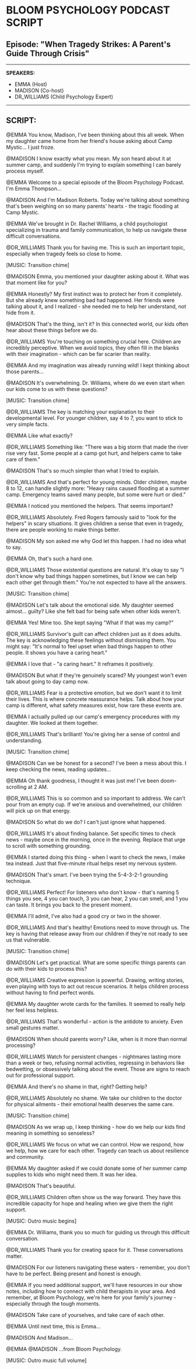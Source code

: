 # BLOOM PSYCHOLOGY PODCAST SCRIPT
## Episode: "When Tragedy Strikes: A Parent's Guide Through Crisis"

---

**SPEAKERS:**
- EMMA (Host)
- MADISON (Co-host) 
- DR_WILLIAMS (Child Psychology Expert)

---

## SCRIPT:

@EMMA
You know, Madison, I've been thinking about this all week. When my daughter came home from her friend's house asking about Camp Mystic... I just froze.

@MADISON
I know exactly what you mean. My son heard about it at summer camp, and suddenly I'm trying to explain something I can barely process myself.

@EMMA
Welcome to a special episode of the Bloom Psychology Podcast. I'm Emma Thompson...

@MADISON
And I'm Madison Roberts. Today we're talking about something that's been weighing on so many parents' hearts - the tragic flooding at Camp Mystic.

@EMMA
We've brought in Dr. Rachel Williams, a child psychologist specializing in trauma and family communication, to help us navigate these difficult conversations.

@DR_WILLIAMS
Thank you for having me. This is such an important topic, especially when tragedy feels so close to home.

[MUSIC: Transition chime]

@MADISON
Emma, you mentioned your daughter asking about it. What was that moment like for you?

@EMMA
Honestly? My first instinct was to protect her from it completely. But she already knew something bad had happened. Her friends were talking about it, and I realized - she needed me to help her understand, not hide from it.

@MADISON
That's the thing, isn't it? In this connected world, our kids often hear about these things before we do.

@DR_WILLIAMS
You're touching on something crucial here. Children are incredibly perceptive. When we avoid topics, they often fill in the blanks with their imagination - which can be far scarier than reality.

@EMMA
And my imagination was already running wild! I kept thinking about those parents...

@MADISON
It's overwhelming. Dr. Williams, where do we even start when our kids come to us with these questions?

[MUSIC: Transition chime]

@DR_WILLIAMS
The key is matching your explanation to their developmental level. For younger children, say 4 to 7, you want to stick to very simple facts.

@EMMA
Like what exactly?

@DR_WILLIAMS
Something like: "There was a big storm that made the river rise very fast. Some people at a camp got hurt, and helpers came to take care of them."

@MADISON
That's so much simpler than what I tried to explain.

@DR_WILLIAMS
And that's perfect for young minds. Older children, maybe 8 to 12, can handle slightly more: "Heavy rains caused flooding at a summer camp. Emergency teams saved many people, but some were hurt or died."

@EMMA
I noticed you mentioned the helpers. That seems important?

@DR_WILLIAMS
Absolutely. Fred Rogers famously said to "look for the helpers" in scary situations. It gives children a sense that even in tragedy, there are people working to make things better.

@MADISON
My son asked me why God let this happen. I had no idea what to say.

@EMMA
Oh, that's such a hard one.

@DR_WILLIAMS
Those existential questions are natural. It's okay to say "I don't know why bad things happen sometimes, but I know we can help each other get through them." You're not expected to have all the answers.

[MUSIC: Transition chime]

@MADISON
Let's talk about the emotional side. My daughter seemed almost... guilty? Like she felt bad for being safe when other kids weren't.

@EMMA
Yes! Mine too. She kept saying "What if that was my camp?"

@DR_WILLIAMS
Survivor's guilt can affect children just as it does adults. The key is acknowledging these feelings without dismissing them. You might say: "It's normal to feel upset when bad things happen to other people. It shows you have a caring heart."

@EMMA
I love that - "a caring heart." It reframes it positively.

@MADISON
But what if they're genuinely scared? My youngest won't even talk about going to day camp now.

@DR_WILLIAMS
Fear is a protective emotion, but we don't want it to limit their lives. This is where concrete reassurance helps. Talk about how your camp is different, what safety measures exist, how rare these events are.

@EMMA
I actually pulled up our camp's emergency procedures with my daughter. We looked at them together.

@DR_WILLIAMS
That's brilliant! You're giving her a sense of control and understanding.

[MUSIC: Transition chime]

@MADISON
Can we be honest for a second? I've been a mess about this. I keep checking the news, reading updates...

@EMMA
Oh thank goodness, I thought it was just me! I've been doom-scrolling at 2 AM.

@DR_WILLIAMS
This is so common and so important to address. We can't pour from an empty cup. If we're anxious and overwhelmed, our children will pick up on that energy.

@MADISON
So what do we do? I can't just ignore what happened.

@DR_WILLIAMS
It's about finding balance. Set specific times to check news - maybe once in the morning, once in the evening. Replace that urge to scroll with something grounding.

@EMMA
I started doing this thing - when I want to check the news, I make tea instead. Just that five-minute ritual helps reset my nervous system.

@MADISON
That's smart. I've been trying the 5-4-3-2-1 grounding technique.

@DR_WILLIAMS
Perfect! For listeners who don't know - that's naming 5 things you see, 4 you can touch, 3 you can hear, 2 you can smell, and 1 you can taste. It brings you back to the present moment.

@EMMA
I'll admit, I've also had a good cry or two in the shower.

@DR_WILLIAMS
And that's healthy! Emotions need to move through us. The key is having that release away from our children if they're not ready to see us that vulnerable.

[MUSIC: Transition chime]

@MADISON
Let's get practical. What are some specific things parents can do with their kids to process this?

@DR_WILLIAMS
Creative expression is powerful. Drawing, writing stories, even playing with toys to act out rescue scenarios. It helps children process without having to find perfect words.

@EMMA
My daughter wrote cards for the families. It seemed to really help her feel less helpless.

@DR_WILLIAMS
That's wonderful - action is the antidote to anxiety. Even small gestures matter.

@MADISON
When should parents worry? Like, when is it more than normal processing?

@DR_WILLIAMS
Watch for persistent changes - nightmares lasting more than a week or two, refusing normal activities, regressing in behaviors like bedwetting, or obsessively talking about the event. Those are signs to reach out for professional support.

@EMMA
And there's no shame in that, right? Getting help?

@DR_WILLIAMS
Absolutely no shame. We take our children to the doctor for physical ailments - their emotional health deserves the same care.

[MUSIC: Transition chime]

@MADISON
As we wrap up, I keep thinking - how do we help our kids find meaning in something so senseless?

@DR_WILLIAMS
We focus on what we can control. How we respond, how we help, how we care for each other. Tragedy can teach us about resilience and community.

@EMMA
My daughter asked if we could donate some of her summer camp supplies to kids who might need them. It was her idea.

@MADISON
That's beautiful.

@DR_WILLIAMS
Children often show us the way forward. They have this incredible capacity for hope and healing when we give them the right support.

[MUSIC: Outro music begins]

@EMMA
Dr. Williams, thank you so much for guiding us through this difficult conversation.

@DR_WILLIAMS
Thank you for creating space for it. These conversations matter.

@MADISON
For our listeners navigating these waters - remember, you don't have to be perfect. Being present and honest is enough.

@EMMA
If you need additional support, we'll have resources in our show notes, including how to connect with child therapists in your area. And remember, at Bloom Psychology, we're here for your family's journey - especially through the tough moments.

@MADISON
Take care of yourselves, and take care of each other.

@EMMA
Until next time, this is Emma...

@MADISON
And Madison...

@EMMA @MADISON
...from Bloom Psychology.

[MUSIC: Outro music full volume]